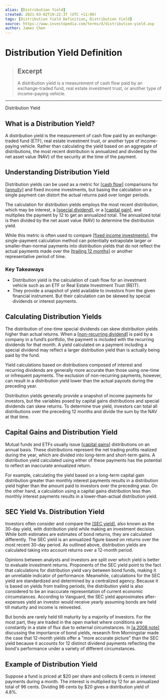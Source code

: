 ```yaml
---
alias: [Distribution Yield]
created: 2021-03-02T19:22:37 (UTC +11:00)
tags: [Distribution Yield Definition, Distribution Yield]
source: https://www.investopedia.com/terms/d/distribution-yield.asp
author: James Chen
---
```


# Distribution Yield Definition

> ## Excerpt
> A distribution yield is a measurement of cash flow paid by an exchange-traded fund, real estate investment trust, or another type of income-paying vehicle.

---

Distribution Yield
## What is a Distribution Yield?

A distribution yield is the measurement of cash flow paid by an exchange-traded fund (ETF), real estate investment trust, or another type of income-paying vehicle. Rather than calculating the yield based on an aggregate of distributions, the most recent distribution is annualized and divided by the net asset value (NAV) of the security at the time of the payment.

## Understanding Distribution Yield

Distribution yields can be used as a metric for [[cash flow]](https://www.investopedia.com/terms/c/cashflow.asp) comparisons for [[annuity]](https://www.investopedia.com/terms/a/annuity.asp) and fixed income investments, but basing the calculation on a single payment can distort the actual returns paid over longer periods.

The calculation for distribution yields employs the most recent distribution, which may be interest, a [[special dividend]](https://www.investopedia.com/terms/s/specialdividend.asp), or a [[capital gain]](https://www.investopedia.com/terms/c/capitalgain.asp), and multiplies the payment by 12 to get an annualized total. The annualized total is then divided by the net asset value (NAV) to determine the distribution yield.

While this metric is often used to compare [[fixed income investments]](https://www.investopedia.com/terms/f/fixed-incomesecurity.asp), the single-payment calculation method can potentially extrapolate larger or smaller-than-normal payments into distribution yields that do not reflect the actual payments made over the [[trailing 12 months]](https://www.investopedia.com/terms/t/ttm.asp) or another representative period of time.

### Key Takeaways

-   Distribution yield is the calculation of cash flow for an investment vehicle such as an ETF or Real Estate Investment Trust (REIT).
-   They provide a snapshot of yield available to investors from the given financial instrument. But their calculation can be skewed by special dividends or interest payments.

## Calculating Distribution Yields

The distribution of one-time special dividends can skew distribution yields higher than actual returns. When a [[non-recurring dividend]](https://www.investopedia.com/terms/s/specialdividend.asp) is paid by a company in a fund’s portfolio, the payment is included with the recurring dividends for that month. A yield calculated on a payment including a special dividend may reflect a larger distribution yield than is actually being paid by the fund.

Yield calculations based on distributions composed of interest and recurring dividends are generally more accurate than those using one-time or infrequent payments. The exclusion of non-recurring payments, however, can result in a distribution yield lower than the actual payouts during the preceding year.

Distribution yields generally provide a snapshot of income payments for investors, but the variables posed by capital gains distributions and special dividends can skew returns. To determine true yield, investors can total all distributions over the preceding 12 months and divide the sum by the NAV at that time.

## Capital Gains and Distribution Yield

Mutual funds and ETFs usually issue [[capital gains]](https://www.investopedia.com/terms/c/capitalgain.asp) distributions on an annual basis. These distributions represent the net trading profits realized during the year, which are divided into long-term and short-term gains. A distribution yield calculated using either of these payments has the potential to reflect an inaccurate annualized return.

For example, calculating the yield based on a long-term capital gain distribution greater than monthly interest payments results in a distribution yield higher than the amount paid to investors over the preceding year. On the other hand, a calculation using a capital gains distribution less than monthly interest payments results in a lower-than-actual distribution yield.

## SEC Yield Vs. Distribution Yield

Investors often consider and compare the [[SEC yield]](https://www.investopedia.com/terms/s/secyield.asp), also known as the 30-day yield, with distribution yield while making an investment decision. While both estimates are estimates of bond returns, they are calculated differently. The SEC yield is an annualized figure based on returns over the most recent 30-day period. As outlined above, distribution yields are calculated taking into account returns over a 12-month period.

Opinions between analysts and investors are split over which yield is better to evaluate investment returns. Proponents of the SEC yield point to the fact that calculations for distribution yield vary between bond funds, making it an unreliable indicator of performance. Meanwhile, calculations for the SEC yield are standardized and determined by a centralized agency. Because it is based on yields from trailing periods, the distribution yield is also considered to be an inaccurate representation of current economic circumstances. According to Vanguard, the SEC yield approximates after-expenses yield an investor would receive yearly assuming bonds are held till maturity and income is reinvested.

But bonds are rarely held till maturity by a majority of investors. For the most part, they are traded in the open market where conditions are constantly in a state of flux due to external circumstances. In [[a 2008 note]](https://www.morningstar.com/articles/240053/what-danger-lurks-behind-a-bond-funds-yield.html) discussing the importance of bond yields, research firm Morningstar made the case that 12-month yields offer a "more accurate picture" than the SEC yield because it accounts for 12 distinct dividend payments reflecting the bond's performance under a variety of different circumstances.

## Example of Distribution Yield

Suppose a fund is priced at $20 per share and collects 8 cents in interest payments during a month. The interest is multiplied by 12 for an annualized total of 96 cents. Dividing 96 cents by $20 gives a distribution yield of 4.8%.

